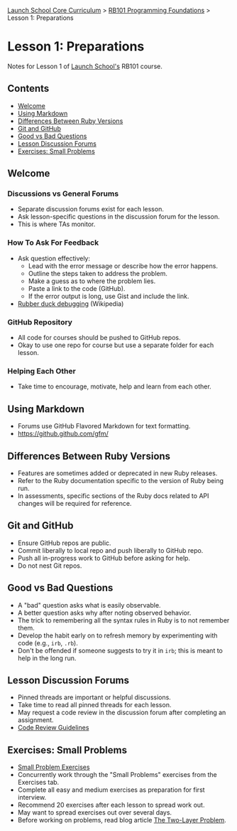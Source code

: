 [Launch School Core Curriculum][readme] >
[RB101 Programming Foundations][rb101] >
Lesson 1: Preparations

# Lesson 1: Preparations

Notes for Lesson 1 of [Launch School's][launch-school] RB101 course.

## Contents

- [Welcome](#welcome)
- [Using Markdown](#using-markdown)
- [Differences Between Ruby Versions](#differences-between-ruby-versions)
- [Git and GitHub](#git-and-github)
- [Good vs Bad Questions](#good-vs-bad-questions)
- [Lesson Discussion Forums](#lesson-discussion-forums)
- [Exercises: Small Problems](#exercises-small-problems)

## Welcome

### Discussions vs General Forums

- Separate discussion forums exist for each lesson.
- Ask lesson-specific questions in the discussion forum for the lesson.
- This is where TAs monitor.

### How To Ask For Feedback

- Ask question effectively:
  - Lead with the error message or describe how the error happens.
  - Outline the steps taken to address the problem.
  - Make a guess as to where the problem lies.
  - Paste a link to the code (GitHub).
  - If the error output is long, use Gist and include the link.
- [Rubber duck debugging][rubber-duck] (Wikipedia)

### GitHub Repository

- All code for courses should be pushed to GitHub repos.
- Okay to use one repo for course but use a separate folder for each lesson.

### Helping Each Other

- Take time to encourage, motivate, help and learn from each other.

## Using Markdown

- Forums use GitHub Flavored Markdown for text formatting.
- https://github.github.com/gfm/

## Differences Between Ruby Versions

- Features are sometimes added or deprecated in new Ruby releases.
- Refer to the Ruby documentation specific to the version of Ruby being run.
- In assessments, specific sections of the Ruby docs related to API changes will be required for reference.

## Git and GitHub

- Ensure GitHub repos are public.
- Commit liberally to local repo and push liberally to GitHub repo.
- Push all in-progress work to GitHub before asking for help.
- Do not nest Git repos.

## Good vs Bad Questions

- A "bad" question asks what is easily observable.
- A better question asks why after noting observed behavior.
- The trick to remembering all the syntax rules in Ruby is to not remember them.
- Develop the habit early on to refresh memory by experimenting with code (e.g., `irb`, `.rb`).
- Don't be offended if someone suggests to try it in `irb`; this is meant to help in the long run.

## Lesson Discussion Forums

- Pinned threads are important or helpful discussions.
- Take time to read all pinned threads for each lesson.
- May request a code review in the discussion forum after completing an assignment.
- [Code Review Guidelines][code-review]

## Exercises: Small Problems

- [Small Problem Exercises][small-problem]
- Concurrently work through the "Small Problems" exercises from the Exercises tab.
- Complete all easy and medium exercises as preparation for first interview.
- Recommend 20 exercises after each lesson to spread work out.
- May want to spread exercises out over several days.
- Before working on problems, read blog article [The Two-Layer Problem][two-layer-problem].

<!-- internal links -->

[rb101]: /rb101/notes.md
[readme]: /README.md

<!-- external links -->

[code-review]: https://launchschool.com/gists/8bbb0e2a
[launch-school]: https://launchschool.com
[rubber-duck]: https://en.wikipedia.org/wiki/Rubber_duck_debugging
[small-problem]: https://launchschool.com/exercises#RB101RB109_small_problems
[two-layer-problem]: https://medium.com/launch-school/the-two-layer-problem-915b7587654c
